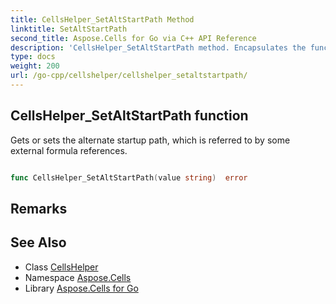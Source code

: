 ```yaml
---
title: CellsHelper_SetAltStartPath Method 
linktitle: SetAltStartPath
second_title: Aspose.Cells for Go via C++ API Reference
description: 'CellsHelper_SetAltStartPath method. Encapsulates the function that represents setaltstartpath in Go.'
type: docs
weight: 200
url: /go-cpp/cellshelper/cellshelper_setaltstartpath/
---
```


## CellsHelper_SetAltStartPath function

Gets or sets the alternate startup path, which is referred to by some external formula references.

```go

func CellsHelper_SetAltStartPath(value string)  error

```

## Remarks


## See Also

* Class [CellsHelper](../)
* Namespace [Aspose.Cells](../../)
* Library [Aspose.Cells for Go](../../../)
